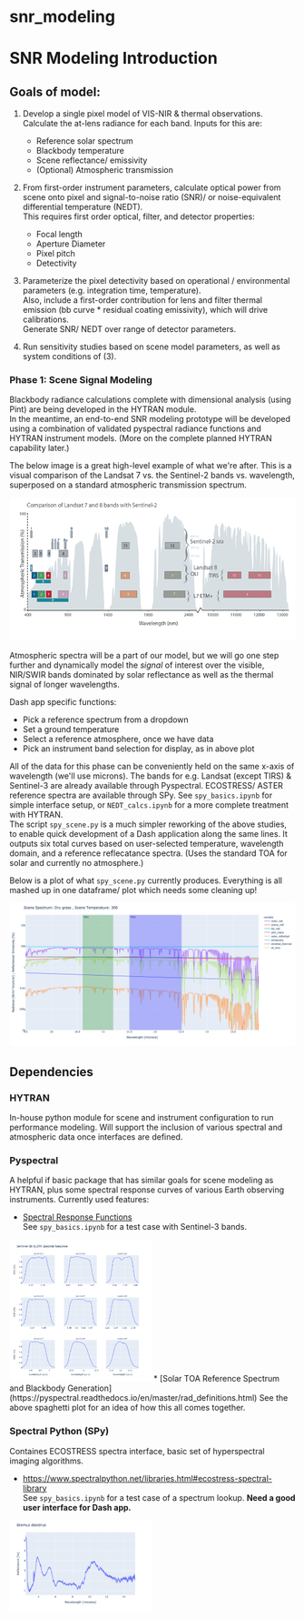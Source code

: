 # snr_modeling

# SNR Modeling Introduction

## Goals of model:

1) Develop a single pixel model of VIS-NIR & thermal observations. Calculate the at-lens radiance for each band. Inputs for this are:
    - Reference solar spectrum
    - Blackbody temperature
    - Scene reflectance/ emissivity
    - (Optional) Atmospheric transmission

2) From first-order instrument parameters, calculate optical power from scene onto pixel and signal-to-noise ratio (SNR)/ or noise-equivalent differential temperature (NEDT)​.  
This requires first order optical, filter, and detector properties:  
    - Focal length
    - Aperture Diameter
    - Pixel pitch
    - Detectivity

3) Parameterize the pixel detectivity based on operational / environmental parameters (e.g. integration time, temperature).​  
Also, include a first-order contribution for lens and filter thermal emission (bb curve * residual coating emissivity), which will drive calibrations.  
Generate SNR/ NEDT over range of detector parameters​.

4) Run sensitivity studies based on scene model parameters, as well as system conditions of (3).


### Phase 1: Scene Signal Modeling

Blackbody radiance calculations complete with dimensional analysis (using Pint) are being developed in the HYTRAN module.  
In the meantime, an end-to-end SNR modeling prototype will be developed using a combination of validated pyspectral radiance functions and HYTRAN instrument models. (More on the complete planned HYTRAN capability later.)  

The below image is a great high-level example of what we're after. This is a visual comparison of the Landsat 7 vs. the Sentinel-2 bands vs. wavelength, superposed on a standard atmospheric transmission spectrum.

![image](assets/S2LS7Comparison.png)

Atmospheric spectra will be a part of our model, but we will go one step further and dynamically model the *signal* of interest over the visible, NIR/SWIR bands dominated by solar reflectance as well as the thermal signal of longer wavelengths.

Dash app specific functions:
* Pick a reference spectrum from a dropdown
* Set a ground temperature
* Select a reference atmosphere, once we have data
* Pick an instrument band selection for display, as in above plot

All of the data for this phase can be conveniently held on the same x-axis of wavelength (we'll use microns). The bands for e.g. Landsat (except TIRS) & Sentinel-3 are already available through Pyspectral. ECOSTRESS/ ASTER reference spectra are available through SPy. See `spy_basics.ipynb` for simple interface setup, or `NEDT_calcs.ipynb` for a more complete treatment with HYTRAN.  
The script `spy_scene.py` is a much simpler reworking of the above studies, to enable quick development of a Dash application along the same lines. It outputs six total curves based on user-selected temperature, wavelength domain, and a reference reflecatance spectra. (Uses the standard TOA for solar and currently no atmosphere.)

Below is a plot of what `spy_scene.py` currently produces. Everything is all mashed up in one dataframe/ plot which needs some cleaning up!

![image](assets/spy_scene_plot.png)

## Dependencies
### HYTRAN
In-house python module for scene and instrument configuration to run performance modeling. Will support the inclusion of various spectral and atmospheric data once interfaces are defined.

### Pyspectral
A helpful if basic package that has similar goals for scene modeling as HYTRAN, plus some spectral response curves of various Earth observing instruments. Currently used features:
* [Spectral Response Functions](https://pyspectral.readthedocs.io/en/master/rsr_plotting.html)  
See `spy_basics.ipynb` for a test case with Sentinel-3 bands.  
<img src="assets/Sentinel_bands.png" alt="Your image title" width="250"/>
* [Solar TOA Reference Spectrum and Blackbody Generation](https://pyspectral.readthedocs.io/en/master/rad_definitions.html)  
See the above spaghetti plot for an idea of how this all comes together.


### Spectral Python (SPy)
Containes ECOSTRESS spectra interface, basic set of hyperspectral imaging algorithms.
* https://www.spectralpython.net/libraries.html#ecostress-spectral-library  
See `spy_basics.ipynb` for a test case of a spectrum lookup. **Need a good user interface for Dash app.**  
<img src="assets/example_spectrum.png" alt="Your image title" width="250"/>
